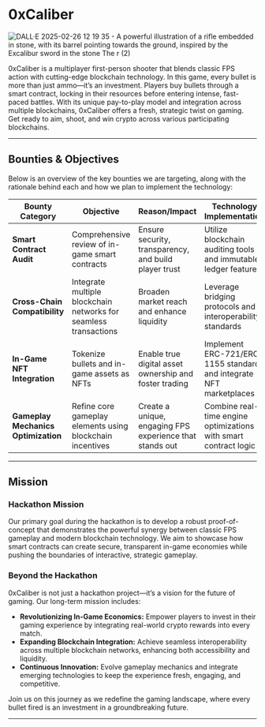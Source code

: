 # 0xCaliber
![DALL·E 2025-02-26 12 19 35 - A powerful illustration of a rifle embedded in stone, with its barrel pointing towards the ground, inspired by the Excalibur sword in the stone  The r (2)](https://github.com/user-attachments/assets/765c9090-8c93-4434-970b-3476e80db0ee)

0xCaliber is a multiplayer first-person shooter that blends classic FPS action with cutting-edge blockchain technology. In this game, every bullet is more than just ammo—it’s an investment. Players buy bullets through a smart contract, locking in their resources before entering intense, fast-paced battles. With its unique pay-to-play model and integration across multiple blockchains, 0xCaliber offers a fresh, strategic twist on gaming. Get ready to aim, shoot, and win crypto across various participating blockchains.

---

## Bounties & Objectives

Below is an overview of the key bounties we are targeting, along with the rationale behind each and how we plan to implement the technology:

| **Bounty Category**               | **Objective**                                                  | **Reason/Impact**                                          | **Technology Implementation**                                   |
|-----------------------------------|----------------------------------------------------------------|------------------------------------------------------------|-----------------------------------------------------------------|
| **Smart Contract Audit**          | Comprehensive review of in-game smart contracts                | Ensure security, transparency, and build player trust      | Utilize blockchain auditing tools and immutable ledger features  |
| **Cross-Chain Compatibility**     | Integrate multiple blockchain networks for seamless transactions | Broaden market reach and enhance liquidity                  | Leverage bridging protocols and interoperability standards       |
| **In-Game NFT Integration**       | Tokenize bullets and in-game assets as NFTs                     | Enable true digital asset ownership and foster trading      | Implement ERC-721/ERC-1155 standards and integrate NFT marketplaces|
| **Gameplay Mechanics Optimization** | Refine core gameplay elements using blockchain incentives      | Create a unique, engaging FPS experience that stands out      | Combine real-time engine optimizations with smart contract logic   |

---

## Mission

### Hackathon Mission
Our primary goal during the hackathon is to develop a robust proof-of-concept that demonstrates the powerful synergy between classic FPS gameplay and modern blockchain technology. We aim to showcase how smart contracts can create secure, transparent in-game economies while pushing the boundaries of interactive, strategic gameplay.

### Beyond the Hackathon
0xCaliber is not just a hackathon project—it’s a vision for the future of gaming. Our long-term mission includes:

- **Revolutionizing In-Game Economics:** Empower players to invest in their gaming experience by integrating real-world crypto rewards into every match.
- **Expanding Blockchain Integration:** Achieve seamless interoperability across multiple blockchain networks, enhancing both accessibility and liquidity.
- **Continuous Innovation:** Evolve gameplay mechanics and integrate emerging technologies to keep the experience fresh, engaging, and competitive.

Join us on this journey as we redefine the gaming landscape, where every bullet fired is an investment in a groundbreaking future.

---
